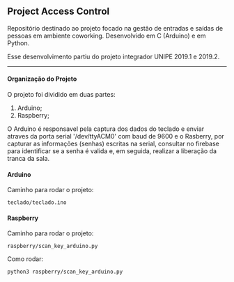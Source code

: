 ## Project Access Control

Repositório destinado ao projeto focado na gestão de entradas e saídas de pessoas em ambiente coworking. Desenvolvido em C (Arduino) e em Python.

Esse desenvolvimento partiu do projeto integrador UNIPE 2019.1 e 2019.2.

___

#### Organização do Projeto

O projeto foi dividido em duas partes:

1. Arduino;
2. Raspberry;

O Arduino é responsavel pela captura dos dados do teclado e enviar atraves da porta serial '/dev/ttyACM0' com baud de 9600 e o Rasberry, por capturar as informações (senhas) escritas na serial, consultar no firebase para identificar se a senha é valida e, em seguida, realizar a liberação da tranca da sala.

#### Arduino

Caminho para rodar o projeto:

    teclado/teclado.ino

#### Raspberry

Caminho para rodar o projeto:

    raspberry/scan_key_arduino.py


Como rodar:

    python3 raspberry/scan_key_arduino.py